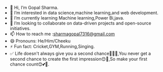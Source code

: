 - 👋 Hi, I’m Gopal Sharma.
- 👀 I’m interested in data science,machine learning,and web development.
- 🌱 I’m currently learning Machine learning,Power Bi,java.
- 💞️ I’m looking to collaborate on data-driven projects and open-source initiatives.
- 📫 How to reach me :sharmagopal7316@gmail.com
- 😄 Pronouns: He/Him/Cheeku
- ⚡ Fun fact: Cricket,GYM,Running,Singing.
- ✅ Life doesn't always give you a second chance🤗💞💙,You never get a second chance to create the first impression😊💛,So make your first chance count😊💕💖.


<!---
igopalsharma146/igopalsharma146 is a ✨ special ✨ repository because its `README.md` (this file) appears on your GitHub profile.
You can click the Preview link to take a look at your changes.
--->
